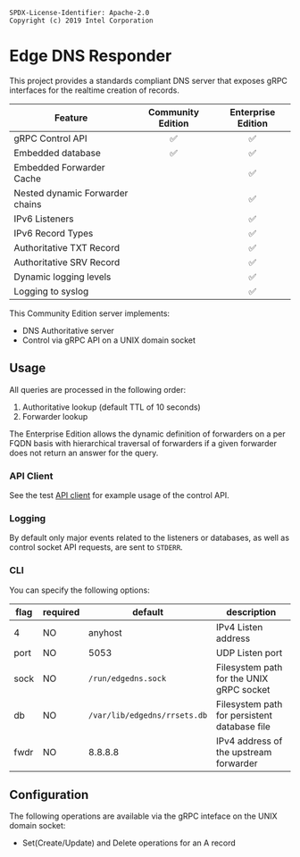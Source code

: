 ```text
SPDX-License-Identifier: Apache-2.0
Copyright (c) 2019 Intel Corporation
```

# Edge DNS Responder

This project provides a standards compliant DNS server that exposes gRPC interfaces for the realtime creation of records.

Feature|Community Edition|Enterprise Edition|
|---|:---:|:---:|
|gRPC Control API|✅|✅|
|Embedded database|✅|✅|
|Embedded Forwarder Cache||✅|
|Nested dynamic Forwarder chains||✅
|IPv6 Listeners||✅|
|IPv6 Record Types||✅|
|Authoritative TXT Record||✅|
|Authoritative SRV Record||✅|
|Dynamic logging levels||✅|
|Logging to syslog||✅|

This Community Edition server implements:

* DNS Authoritative server
* Control via gRPC API on a UNIX domain socket

## Usage

All queries are processed in the following order:

1. Authoritative lookup (default TTL of 10 seconds)
2. Forwarder lookup

The Enterprise Edition allows the dynamic definition of forwarders on a per FQDN basis with hierarchical traversal of forwarders if a given forwarder does not return an answer for the query.

### API Client

See the test [API client](test/control_client.go) for example usage of the control API.

### Logging

By default only major events related to the listeners or databases, as well as control socket API requests, are sent to `STDERR`.

### CLI

You can specify the following options:

|flag|required|default|description|
|---|---|---|---|
|4|NO|anyhost|IPv4 Listen address|
|port|NO|5053|UDP Listen port|
|sock|NO|`/run/edgedns.sock`|Filesystem path for the UNIX gRPC socket|
|db|NO|`/var/lib/edgedns/rrsets.db`|Filesystem path for persistent database file|
|fwdr|NO|8.8.8.8|IPv4 address of the upstream forwarder|

## Configuration

The following operations are available via the gRPC inteface on the UNIX domain socket:

* Set(Create/Update) and Delete operations for an A record

